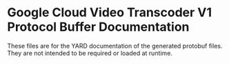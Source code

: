 # Google Cloud Video Transcoder V1 Protocol Buffer Documentation

These files are for the YARD documentation of the generated protobuf files.
They are not intended to be required or loaded at runtime.
